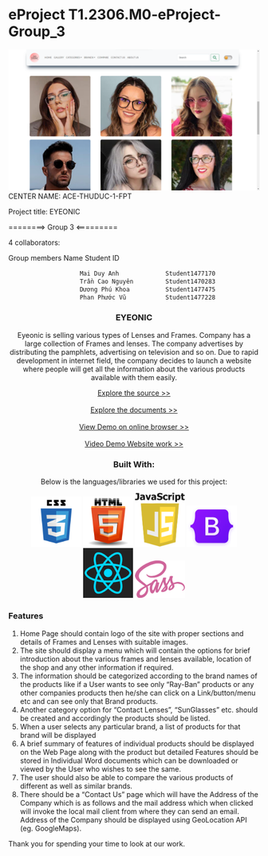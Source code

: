 # eProject T1.2306.M0-eProject-Group_3

<div>
<img src="https://github.com/Nguyen99QT/eyeonic/blob/main/src/Readme-image/Home%20page%20model.png"/>
</div>
CENTER NAME: ACE-THUDUC-1-FPT

Project title: EYEONIC

========> Group 3 <=========

4 collaborators:

Group members Name Student ID

                        Mai Duy Anh             Student1477170
                        Trần Cao Nguyên         Student1470283
                        Dương Phú Khoa          Student1477475
                        Phan Phước Vũ           Student1477228

<div align="center">
<h3 color="red">EYEONIC</h3>
  <p>Eyeonic is selling various types of Lenses and Frames. Company has a large
collection of Frames and lenses. The company advertises by distributing the
pamphlets, advertising on television and so on. Due to rapid development in internet
field, the company decides to launch a website where people will get all the
information about the various products available with them easily.</p>
<a href="https://github.com/Nguyen99QT/eyeonic" target="_bland">Explore the source >> <a/>
  <br/><br/>
<a href="https://github.com/Nguyen99QT/eyeonic/tree/main/Review" target="_blank">Explore the documents >></a>
  <br/>
  <br/>
  <div>
    <a target="_blank" href="https://eyeonic.vercel.app/">
      View Demo on online browser >>
    </a>
  </div>
<br/>
  
  <div>
    <a target="_blank" href="https://www.youtube.com/watch?v=i9kuqzojEL8">
      Video Demo Website work >>
    </a>
  </div>
  <h3>Built With:</h3>
  <p>Below is the languages/libraries we used for this project:</p>
  <div>
    <img src="https://github.com/Nguyen99QT/eyeonic/blob/main/src/Readme-image/css3.png" width="100px" alt="html5-icon"/>
    <img src="https://github.com/Nguyen99QT/eyeonic/blob/main/src/Readme-image/html5-icon.png" width="100px" alt="html5-icon"/>
    <img src="https://github.com/Nguyen99QT/eyeonic/blob/main/src/Readme-image/javascript.png" width="100px" alt="html5-icon"/>
    <img src="https://github.com/Nguyen99QT/eyeonic/blob/main/src/Readme-image/boostrap.png" width="100px" alt="html5-icon"/>
    <img src="https://github.com/Nguyen99QT/eyeonic/blob/main/src/Readme-image/react.png" width="100px" alt="html5-icon"/>
    <img src="https://github.com/Nguyen99QT/eyeonic/blob/main/src/Readme-image/scss.png" width="100px" alt="html5-icon"/>
  </div>
</div>
<div>
  <h3>Features</h3>
  <ol>
    <li> Home Page should contain logo of the site with proper sections and details of
Frames and Lenses with suitable images.</li>
    <li>The site should display a menu which will contain the options for brief
introduction about the various frames and lenses available, location of the
shop and any other information if required.</li>
    <li>The information should be categorized according to the brand names of the
products like if a User wants to see only “Ray-Ban” products or any other
companies products then he/she can click on a Link/button/menu etc and can
see only that Brand products.</li>
    <li>Another category option for “Contact Lenses”, “SunGlasses” etc. should be
created and accordingly the products should be listed.</li>
    <li>When a user selects any particular brand, a list of products for that brand will
be displayed</li>
    <li>A brief summary of features of individual products should be displayed on the
Web Page along with the product but detailed Features should be stored in
Individual Word documents which can be downloaded or viewed by the User
who wishes to see the same.</li>
    <li>The user should also be able to compare the various products of different as
well as similar brands.</li>
    <li>There should be a “Contact Us” page which will have the Address of the
Company which is as follows and the mail address which when clicked will
invoke the local mail client from where they can send an email. Address of the
Company should be displayed using GeoLocation API (eg. GoogleMaps).</li>
  </ol>
</div>

Thank you for spending your time to look at our work.
